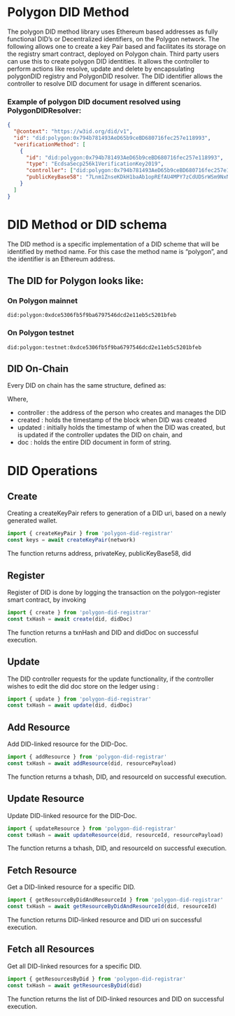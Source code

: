 # Polygon DID Method

The polygon DID method library uses Ethereum based addresses as fully functional DID’s or Decentralized identifiers, on the Polygon network. The following allows one to create a key Pair based and facilitates its storage on the registry smart contract, deployed on Polygon chain.
Third party users can use this to create polygon DID identities. It allows the controller to perform actions like resolve, update and delete by encapsulating polygonDID registry and PolygonDID resolver.
The DID identifier allows the controller to resolve DID document for usage in different scenarios.

### Example of polygon DID document resolved using PolygonDIDResolver:

```json
{
  "@context": "https://w3id.org/did/v1",
  "id": "did:polygon:0x794b781493AeD65b9ceBD680716fec257e118993",
  "verificationMethod": [
    {
      "id": "did:polygon:0x794b781493AeD65b9ceBD680716fec257e118993",
      "type": "EcdsaSecp256k1VerificationKey2019",
      "controller": ["did:polygon:0x794b781493AeD65b9ceBD680716fec257e118993"],
      "publicKeyBase58": "7Lnm1ZnseKDkH1baAb1opREfAU4MPY7zCdUDSrWSm9NxNTQmy4neU9brFUYnEcyy7CwFKjD11ikyP9J8cf6zEaAKrEzzp"
    }
  ]
}
```

# DID Method or DID schema

The DID method is a specific implementation of a DID scheme that will be identified by method name. For this case the method name is “polygon”, and the identifier is an Ethereum address.

## The DID for Polygon looks like:

### On Polygon mainnet

```
did:polygon:0xdce5306fb5f9ba6797546dcd2e11eb5c5201bfeb
```

### On Polygon testnet

```
did:polygon:testnet:0xdce5306fb5f9ba6797546dcd2e11eb5c5201bfeb
```

## DID On-Chain

Every DID on chain has the same structure, defined as:

Where,

- controller : the address of the person who creates and manages the DID
- created : holds the timestamp of the block when DID was created
- updated : initially holds the timestamp of when the DID was created, but is updated if the controller updates the DID on chain, and
- doc : holds the entire DID document in form of string.

# DID Operations

## Create

Creating a createKeyPair refers to generation of a DID uri, based on a newly generated wallet.

```js
import { createKeyPair } from 'polygon-did-registrar'
const keys = await createKeyPair(network)
```

The function returns address, privateKey, publicKeyBase58, did

## Register

Register of DID is done by logging the transaction on the polygon-register smart contract, by invoking

```js
import { create } from 'polygon-did-registrar'
const txHash = await create(did, didDoc)
```

The function returns a txnHash and DID and didDoc on successful execution.

## Update

The DID controller requests for the update functionality, if the controller wishes to edit the did doc store on the ledger using :

```js
import { update } from 'polygon-did-registrar'
const txHash = await update(did, didDoc)
```

## Add Resource

Add DID-linked resource for the DID-Doc.

```js
import { addResource } from 'polygon-did-registrar'
const txHash = await addResource(did, resourcePayload)
```

The function returns a txhash, DID, and resourceId on successful execution.

## Update Resource

Update DID-linked resource for the DID-Doc.

```js
import { updateResource } from 'polygon-did-registrar'
const txHash = await updateResource(did, resourceId, resourcePayload)
```

The function returns a txhash, DID, and resourceId on successful execution.

## Fetch Resource

Get a DID-linked resource for a specific DID.

```js
import { getResourceByDidAndResourceId } from 'polygon-did-registrar'
const txHash = await getResourceByDidAndResourceId(did, resourceId)
```

The function returns DID-linked resource and DID uri on successful execution.

## Fetch all Resources

Get all DID-linked resources for a specific DID.

```js
import { getResourcesByDid } from 'polygon-did-registrar'
const txHash = await getResourcesByDid(did)
```

The function returns the list of DID-linked resources and DID on successful execution.
